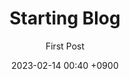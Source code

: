 ---
title: "Starting Blog"
subtitle: "First Post"
date: 2023-02-14 00:40 +0900
categories: [Blogging, Story]
tags: [blogging]
---